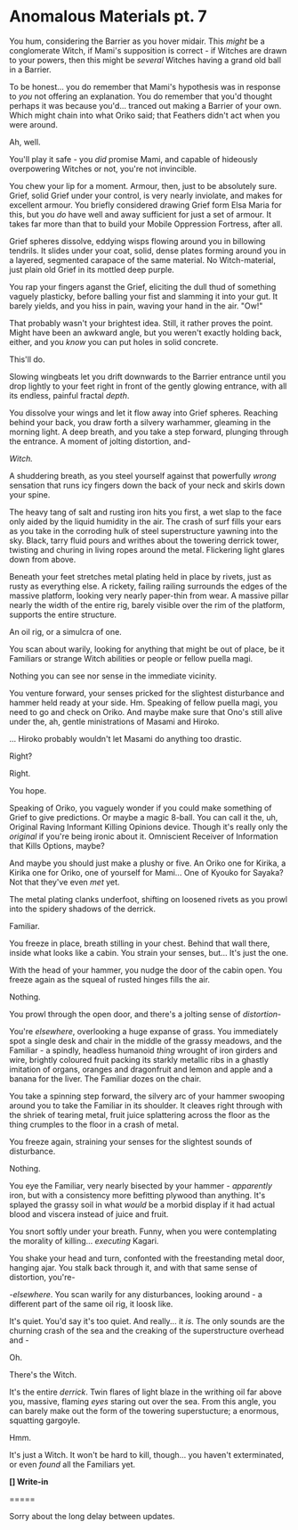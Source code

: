 # Anomalous Materials pt. 7

You hum, considering the Barrier as you hover midair. This *might* be a conglomerate Witch, if Mami's supposition is correct - if Witches are drawn to your powers, then this might be *several* Witches having a grand old ball in a Barrier.

To be honest... you do remember that Mami's hypothesis was in response to *you* not offering an explanation. You do remember that you'd thought perhaps it was because you'd... tranced out making a Barrier of your own. Which might chain into what Oriko said; that Feathers didn't act when you were around.

Ah, well.

You'll play it safe - you *did* promise Mami, and capable of hideously overpowering Witches or not, you're not invincible.

You chew your lip for a moment. Armour, then, just to be absolutely sure. Grief, solid Grief under your control, is very nearly inviolate, and makes for excellent armour. You briefly considered drawing Grief form Elsa Maria for this, but you *do* have well and away sufficient for just a set of armour. It takes far more than that to build your Mobile Oppression Fortress, after all.

Grief spheres dissolve, eddying wisps flowing around you in billowing tendrils. It slides under your coat, solid, dense plates forming around you in a layered, segmented carapace of the same material. No Witch-material, just plain old Grief in its mottled deep purple.

You rap your fingers aganst the Grief, eliciting the dull thud of something vaguely plasticky, before balling your fist and slamming it into your gut. It barely yields, and you hiss in pain, waving your hand in the air. "Ow!"

That probably wasn't your brightest idea. Still, it rather proves the point. Might have been an awkward angle, but you weren't exactly holding back, either, and you *know* you can put holes in solid concrete.

This'll do.

Slowing wingbeats let you drift downwards to the Barrier entrance until you drop lightly to your feet right in front of the gently glowing entrance, with all its endless, painful fractal *depth*.

You dissolve your wings and let it flow away into Grief spheres. Reaching behind your back, you draw forth a silvery warhammer, gleaming in the morning light. A deep breath, and you take a step forward, plunging through the entrance. A moment of jolting distortion, and-

*Witch.*

A shuddering breath, as you steel yourself against that powerfully *wrong* sensation that runs icy fingers down the back of your neck and skirls down your spine.

The heavy tang of salt and rusting iron hits you first, a wet slap to the face only aided by the liquid humidity in the air. The crash of surf fills your ears as you take in the corroding hulk of steel superstructure yawning into the sky. Black, tarry fluid pours and writhes about the towering derrick tower, twisting and churing in living ropes around the metal. Flickering light glares down from above.

Beneath your feet stretches metal plating held in place by rivets, just as rusty as everything else. A rickety, failing railing surrounds the edges of the massive platform, looking very nearly paper-thin from wear. A massive pillar nearly the width of the entire rig, barely visible over the rim of the platform, supports the entire structure.

An oil rig, or a simulcra of one.

You scan about warily, looking for anything that might be out of place, be it Familiars or strange Witch abilities or people or fellow puella magi.

Nothing you can see nor sense in the immediate vicinity.

You venture forward, your senses pricked for the slightest disturbance and hammer held ready at your side. Hm. Speaking of fellow puella magi, you need to go and check on Oriko. And maybe make sure that Ono's still alive under the, ah, gentle ministrations of Masami and Hiroko.

... Hiroko probably wouldn't let Masami do anything too drastic.

Right?

Right.

You hope.

Speaking of Oriko, you vaguely wonder if you could make something of Grief to give predictions. Or maybe a magic 8-ball. You can call it the, uh, Original Raving Informant Killing Opinions device. Though it's really only the *original* if you're being ironic about it. Omniscient Receiver of Information that Kills Options, maybe?

And maybe you should just make a plushy or five. An Oriko one for Kirika, a Kirika one for Oriko, one of yourself for Mami... One of Kyouko for Sayaka? Not that they've even *met* yet.

The metal plating clanks underfoot, shifting on loosened rivets as you prowl into the spidery shadows of the derrick.

Familiar.

You freeze in place, breath stilling in your chest. Behind that wall there, inside what looks like a cabin. You strain your senses, but... It's just the one.

With the head of your hammer, you nudge the door of the cabin open. You freeze again as the squeal of rusted hinges fills the air.

Nothing.

You prowl through the open door, and there's a jolting sense of *distortion*-

You're *elsewhere*, overlooking a huge expanse of grass. You immediately spot a single desk and chair in the middle of the grassy meadows, and the Familiar - a spindly, headless humanoid *thing* wrought of iron girders and wire, brightly coloured fruit packing its starkly metallic ribs in a ghastly imitation of organs, oranges and dragonfruit and lemon and apple and a banana for the liver. The Familiar dozes on the chair.

You take a spinning step forward, the silvery arc of your hammer swooping around you to take the Familiar in its shoulder. It cleaves right through with the shriek of tearing metal, fruit juice splattering across the floor as the thing crumples to the floor in a crash of metal.

You freeze again, straining your senses for the slightest sounds of disturbance.

Nothing.

You eye the Familiar, very nearly bisected by your hammer - *apparently* iron, but with a consistency more befitting plywood than anything. It's splayed the grassy soil in what *would* be a morbid display if it had actual blood and viscera instead of juice and fruit.

You snort softly under your breath. Funny, when you were contemplating the morality of killing... *executing* Kagari.

You shake your head and turn, confonted with the freestanding metal door, hanging ajar. You stalk back through it, and with that same sense of distortion, you're-

*-elsewhere*. You scan warily for any disturbances, looking around - a different part of the same oil rig, it loosk like.

It's quiet. You'd say it's too quiet. And really... it *is*. The only sounds are the churning crash of the sea and the creaking of the superstructure overhead and -

Oh.

There's the Witch.

It's the entire *derrick*. Twin flares of light blaze in the writhing oil far above you, massive, flaming *eyes* staring out over the sea. From this angle, you can barely make out the form of the towering superstucture; a enormous, squatting gargoyle.

Hmm.

It's just a Witch. It won't be hard to kill, though... you haven't exterminated, or even *found* all the Familiars yet.

**\[] Write-in**

\=====​

Sorry about the long delay between updates.
